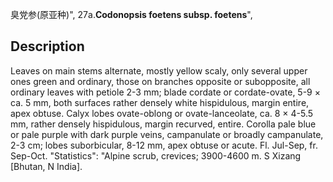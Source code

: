 臭党参(原亚种)",
27a.**Codonopsis foetens subsp. foetens**",

## Description
Leaves on main stems alternate, mostly yellow scaly, only several upper ones green and ordinary, those on branches opposite or subopposite, all ordinary leaves with petiole 2-3 mm; blade cordate or cordate-ovate, 5-9 × ca. 5 mm, both surfaces rather densely white hispidulous, margin entire, apex obtuse. Calyx lobes ovate-oblong or ovate-lanceolate, ca. 8 × 4-5.5 mm, rather densely hispidulous, margin recurved, entire. Corolla pale blue or pale purple with dark purple veins, campanulate or broadly campanulate, 2-3 cm; lobes suborbicular, 8-12 mm, apex obtuse or acute. Fl. Jul-Sep, fr. Sep-Oct.
  "Statistics": "Alpine scrub, crevices; 3900-4600 m. S Xizang [Bhutan, N India].
